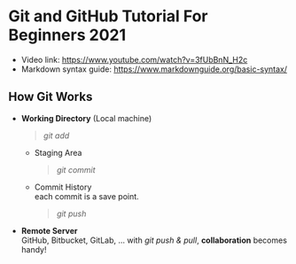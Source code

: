 # Git and GitHub Tutorial For Beginners 2021
* Video link: https://www.youtube.com/watch?v=3fUbBnN_H2c
* Markdown syntax guide: https://www.markdownguide.org/basic-syntax/

## How Git Works

* **Working Directory** (Local machine)  
    > _git add_ 
  * Staging Area  
    > _git commit_
  * Commit History  
  each commit is a save point.  
    > _git push_
  
* **Remote Server**  
    GitHub, Bitbucket, GitLab, ...
    with _git push & pull_, **collaboration** becomes handy!


## 
